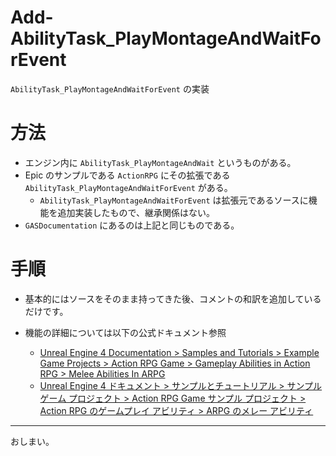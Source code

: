 # Add-AbilityTask_PlayMontageAndWaitForEvent
`AbilityTask_PlayMontageAndWaitForEvent` の実装

# 方法

* エンジン内に `AbilityTask_PlayMontageAndWait` というものがある。
* Epic のサンプルである `ActionRPG` にその拡張である `AbilityTask_PlayMontageAndWaitForEvent` がある。
	* `AbilityTask_PlayMontageAndWaitForEvent` は拡張元であるソースに機能を追加実装したもので、継承関係はない。
* `GASDocumentation` にあるのは上記と同じものである。

# 手順

* 基本的にはソースをそのまま持ってきた後、コメントの和訳を追加しているだけです。

* 機能の詳細については以下の公式ドキュメント参照
	* [Unreal Engine 4 Documentation > Samples and Tutorials > Example Game Projects > Action RPG Game > Gameplay Abilities in Action RPG > Melee Abilities In ARPG](https://docs.unrealengine.com/en-US/Resources/SampleGames/ARPG/GameplayAbilitiesinActionRPG/MeleeAbilitiesInARPG/index.html)
	* [Unreal Engine 4 ドキュメント > サンプルとチュートリアル > サンプル ゲーム プロジェクト > Action RPG Game サンプル プロジェクト > Action RPG のゲームプレイ アビリティ > ARPG のメレー アビリティ](https://docs.unrealengine.com/ja/Resources/SampleGames/ARPG/GameplayAbilitiesinActionRPG/MeleeAbilitiesInARPG/index.html)


-----
おしまい。
